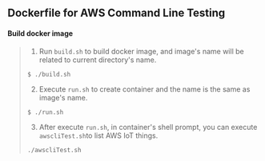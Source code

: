 ## **Dockerfile for AWS Command Line Testing**
#### **Build docker image**
> 1. Run `build.sh` to build docker image, and image's name will be related to current directory's name.  
> ```
> $ ./build.sh
> ```
> 2. Execute `run.sh` to create container and the name is the same as image's name. 
> ```
> $ ./run.sh
> ```
> 3. After execute `run.sh`, in container's shell prompt, you can execute `awscliTest.sh`to list AWS IoT things. 
> ```
> ./awscliTest.sh
> ```
>
